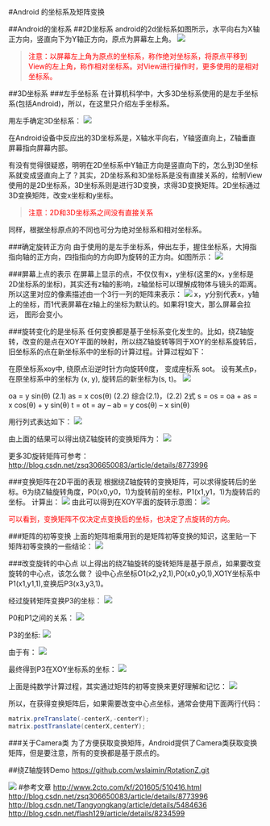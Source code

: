 ﻿#Android 的坐标系及矩阵变换

##Android的坐标系
##2D坐标系
android的2d坐标系如图所示，水平向右为X轴正方向，竖直向下为Y轴正方向，原点为屏幕左上角。
![](https://www.github.com/wslaimin/blog/raw/master/pics/xy.jpg)

><font color="0xff000000">注意：以屏幕左上角为原点的坐标系，称作绝对坐标系，将原点平移到View的左上角，称作相对坐标系。对View进行操作时，更多使用的是相对坐标系。</font>

##3D坐标系
###左手坐标系
在计算机科学中，大多3D坐标系使用的是左手坐标系(包括Android)，所以，在这里只介绍左手坐标系。

用左手确定3D坐标系：
![](https://www.github.com/wslaimin/blog/raw/master/pics/zuoshou.PNG)

在Android设备中反应出的3D坐标系是，X轴水平向右，Y轴竖直向上，Z轴垂直屏幕指向屏幕内部。

有没有觉得很疑惑，明明在2D坐标系中Y轴正方向是竖直向下的，怎么到3D坐标系就变成竖直向上了？其实，2D坐标系和3D坐标系是没有直接关系的，绘制View使用的是2D坐标系，3D坐标系则是进行3D变换，求得3D变换矩阵。2D坐标通过3D变换矩阵，改变x坐标和y坐标。

><font color="0xff000000">注意：2D和3D坐标系之间没有直接关系</font>

同样，根据坐标原点的不同也可分为绝对坐标系和相对坐标系。

###确定旋转正方向
由于使用的是左手坐标系，伸出左手，握住坐标系，大拇指指向轴的正方向，四指指向的方向即为旋转的正方向。如图所示：
![](https://www.github.com/wslaimin/blog/raw/master/pics/fangxiang.png)

###屏幕上点的表示
在屏幕上显示的点，不仅仅有x，y坐标(这里的x，y坐标是2D坐标系的坐标)，其实还有z轴的影响，z轴坐标可以理解成物体与镜头的距离。所以这里对应的像素描述由一个3行一列的矩阵来表示：
![](https://www.github.com/wslaimin/blog/raw/master/pics/xy1.png)
x，y分别代表x，y轴上的坐标，而1代表屏幕在z轴上的坐标为默认的。如果将1变大，那么屏幕会拉远， 图形会变小。

###旋转变化的是坐标系
任何变换都是基于坐标系变化发生的。比如，绕Z轴旋转，改变的是点在XOY平面的映射，所以绕Z轴旋转等同于XOY的坐标系旋转后，旧坐标系的点在新坐标系中的坐标的计算过程。计算过程如下：

在原坐标系xoy中,  绕原点沿逆时针方向旋转θ度， 变成座标系 sot。
设有某点p，在原坐标系中的坐标为 (x, y), 旋转后的新坐标为(s, t)。
![](https://www.github.com/wslaimin/blog/raw/master/pics/xuanzhuan.gif)

oa = y sin(θ)   (2.1)
as = x cos(θ)   (2.2)
综合(2.1)，(2.2) 2式
s =  os = oa + as = x cos(θ) + y sin(θ) 
t =  ot = ay – ab = y cos(θ) – x sin(θ)

用行列式表达如下：
![](https://www.github.com/wslaimin/blog/raw/master/pics/zxuanzhuan.png)

由上面的结果可以得出绕Z轴旋转的变换矩阵为：
![](https://www.github.com/wslaimin/bolg/raw/master/pics/zbianhuan.png)

更多3D旋转矩阵可参考：
http://blog.csdn.net/zsq306650083/article/details/8773996

###变换矩阵在2D平面的表现
根据绕Z轴旋转的变换矩阵，可以求得旋转后的坐标。θ为绕Z轴旋转角度，P0(x0,y0，1)为旋转前的坐标，P1(x1,y1，1)为旋转后的坐标。
计算出：
![](https://www.github.com/wslaimin/bolg/raw/master/pics/x1y1.png)
由此可以得到在XOY平面的旋转示意图：
![](https://www.github.com/wslaimin/blog/raw/master/pics/xyxuanzhuan.png)

<font color="0xff000000">可以看到，变换矩阵不仅决定点变换后的坐标，也决定了点旋转的方向。</font>

###矩阵的初等变换
上面的矩阵相乘用到的是矩阵初等变换的知识，这里贴一下矩阵初等变换的一些结论：
![](https://www.github.com/wslaimin/blog/raw/master/pics/jzjielun.png)

###改变旋转的中心点
以上得出的绕Z轴旋转的旋转矩阵是基于原点，如果要改变旋转的中心点，该怎么做？
设中心点坐标O1(x2,y2,1),P0(x0,y0,1),XO1Y坐标系中P1(x1,y1,1),变换后P3(x3,y3,1)。

经过旋转矩阵变换P3的坐标：
![](https://www.github.com/wslaimin/blog/raw/master/pics/x3y3.png)

P0和P1之间的关系：
![](https://www.github.com/wslaimin/blog/raw/master/pics/guanxi.png)

P3的坐标:
![](https://www.github.com/swlaimin/blog/raw/master/pics/p3.png)

由于有：
![](https://www.github.com/wslaimin/blog/raw/master/pics/chudeng.png)

最终得到P3在XOY坐标系的坐标：
![](https://www.github.com/wslaimin/blog/raw/master/pics/jieguo.png)

上面是纯数学计算过程，其实通过矩阵的初等变换来更好理解和记忆：
![](https://www.github.com/wslaimin/bolg/raw/master/pics/koujue.png)

所以，在获得变换矩阵后，如果需要改变中心点坐标，通常会使用下面两行代码：

```java
matrix.preTranslate(-centerX,-centerY);
matrix.postTranslate(centerX,centerY);
```

###关于Camera类
为了方便获取变换矩阵，Android提供了Camera类获取变换矩阵，但是要注意，所有的变换都是基于原点的。

##绕Z轴旋转Demo
https://github.com/wslaimin/RotationZ.git

![](https://www.github.com/wslaimin/blog/raw/master/pics/zdemo.JPG)
#参考文章
http://www.2cto.com/kf/201605/510416.html
http://blog.csdn.net/zsq306650083/article/details/8773996
http://blog.csdn.net/Tangyongkang/article/details/5484636
http://blog.csdn.net/flash129/article/details/8234599



